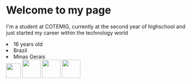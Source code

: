 # Welcome to my page

 I'm a student at COTEMIG, currently at the second year of highschool and just started my career within the technology world
 
  <div>
   <li> 16 years old
   <li> Brazil
   <li> Minas Gerais
   </div>
   
 <div>
   <img height='40em' src='https://cdn.worldvectorlogo.com/logos/c--4.svg'>
   <img height='50em' src='https://cdn.worldvectorlogo.com/logos/adobe-photoshop-cs6.svg'>
   <img height='50em' src='https://cdn.worldvectorlogo.com/logos/visual-studio-code-1.svg'>
   <img height='50em' src='https://cdn.worldvectorlogo.com/logos/logo-javascript.svg'>
 </div>
   
   
